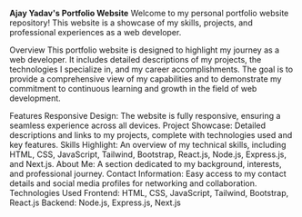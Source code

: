 **Ajay Yadav's Portfolio Website**
Welcome to my personal portfolio website repository! This website is a showcase of my skills, projects, and professional experiences as a web developer.

Overview
This portfolio website is designed to highlight my journey as a web developer. It includes detailed descriptions of my projects, the technologies I specialize in, and my career accomplishments. The goal is to provide a comprehensive view of my capabilities and to demonstrate my commitment to continuous learning and growth in the field of web development.

Features
Responsive Design: The website is fully responsive, ensuring a seamless experience across all devices.
Project Showcase: Detailed descriptions and links to my projects, complete with technologies used and key features.
Skills Highlight: An overview of my technical skills, including HTML, CSS, JavaScript, Tailwind, Bootstrap, React.js, Node.js, Express.js, and Next.js.
About Me: A section dedicated to my background, interests, and professional journey.
Contact Information: Easy access to my contact details and social media profiles for networking and collaboration.
Technologies Used
Frontend: HTML, CSS, JavaScript, Tailwind, Bootstrap, React.js
Backend: Node.js, Express.js, Next.js
